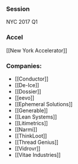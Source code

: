 
### Session
NYC 2017 Q1

### Accel
[[New York Accelerator]]

### Companies:
- [[Conductor]]
- [[De-Ice]]
- [[Dossier]]
- [[eevo]]
- [[Ephemeral Solutions]]
- [[Generable]]
- [[Lean Systems]]
- [[Litimetrics]]
- [[Narmi]]
- [[ThinkLoot]]
- [[Thread Genius]]
- [[Vidrovr]]
- [[Vitae Industries]]


